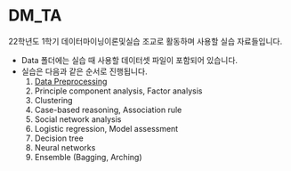 # DM_TA
22학년도 1학기 데이터마이닝이론및실습 조교로 활동하며 사용할 실습 자료들입니다.

- Data 폴더에는 실습 때 사용할 데이터셋 파일이 포함되어 있습니다.
- 실습은 다음과 같은 순서로 진행됩니다.
  1. [Data Preprocessing](https://github.com/jej0312/DM_TA/blob/main/1_Data_preprocessing.ipynb)
  2. Principle component analysis, Factor analysis
  3. Clustering
  4. Case-based reasoning, Association rule
  5. Social network analysis
  6. Logistic regression, Model assessment
  7. Decision tree
  8. Neural networks
  9. Ensemble (Bagging, Arching)
